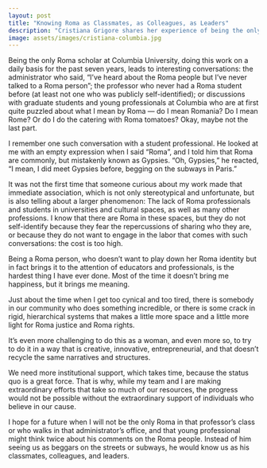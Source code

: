 ```yaml
---
layout: post
title: "Knowing Roma as Classmates, as Colleagues, as Leaders"
description: "Cristiana Grigore shares her experience of being the only Roma scholar at Columbia University." 
image: assets/images/cristiana-columbia.jpg
---
```

Being the only Roma scholar at Columbia University, doing this work on a daily basis for the past seven years, leads to interesting conversations: the administrator who said, “I’ve heard about the Roma people but I’ve never talked to a Roma person”; the professor who never had a Roma student before (at least not one who was publicly self-identified); or discussions with graduate students and young professionals at Columbia who are at first quite puzzled about what I mean by Roma — do I mean Romania? Do I mean Rome? Or do I do the catering with Roma tomatoes? Okay, maybe not the last part. 

I remember one such conversation with a student professional. He looked at me with an empty expression when I said “Roma”, and I told him that Roma are commonly, but mistakenly known as Gypsies. “Oh, Gypsies,” he reacted, “I mean, I did meet Gypsies before, begging on the subways in Paris.”  

It was not the first time that someone curious about my work made that immediate association, which is not only stereotypical and unfortunate, but is also telling about a larger phenomenon: The lack of Roma professionals and students in universities and cultural spaces, as well as many other professions. I know that there are Roma in these spaces, but they do not self-identify because they fear the repercussions of sharing who they are, or because they do not want to engage in the labor that comes with such conversations: the cost is too high. 

Being a Roma person, who doesn’t want to play down her Roma identity but in fact brings it to the attention of educators and professionals, is the hardest thing I have ever done. Most of the time it doesn’t bring me happiness, but it brings me meaning. 

Just about the time when I get too cynical and too tired, there is somebody in our community who does something incredible, or there is some crack in rigid, hierarchical systems that makes a little more space and a little more light for Roma justice and Roma rights. 

It’s even more challenging to do this as a woman, and even more so, to try to do it in a way that is creative, innovative, entrepreneurial, and that doesn’t recycle the same narratives and structures. 

We need more institutional support, which takes time, because the status quo is a great force. That is why, while my team and I are making extraordinary efforts that take so much of our resources, the progress would not be possible without the extraordinary support of individuals who believe in our cause. 

I hope for a future when I will not be the only Roma in that professor’s class or who walks in that administrator’s office, and that young professional might think twice about his comments on the Roma people. Instead of him seeing us as beggars on the streets or subways, he would know us as his classmates, colleagues, and leaders. 
